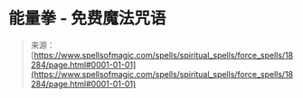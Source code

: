 <!--yml

category: 未分类

date: 2024-06-12 18:59:49

-->

# 能量拳 - 免费魔法咒语

> 来源：[https://www.spellsofmagic.com/spells/spiritual_spells/force_spells/18284/page.html#0001-01-01](https://www.spellsofmagic.com/spells/spiritual_spells/force_spells/18284/page.html#0001-01-01)
